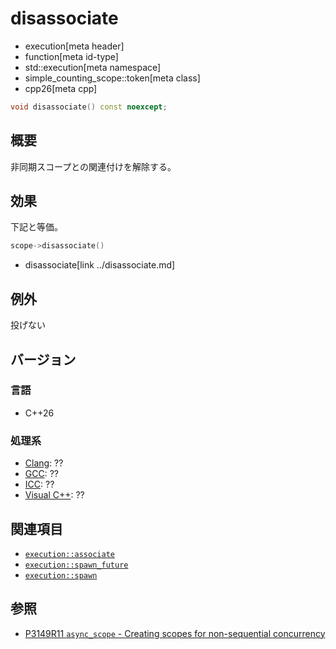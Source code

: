 # disassociate
* execution[meta header]
* function[meta id-type]
* std::execution[meta namespace]
* simple_counting_scope::token[meta class]
* cpp26[meta cpp]

```cpp
void disassociate() const noexcept;
```

## 概要
非同期スコープとの関連付けを解除する。


## 効果
下記と等価。

```cpp
scope->disassociate()
```
* disassociate[link ../disassociate.md]


## 例外
投げない


## バージョン
### 言語
- C++26

### 処理系
- [Clang](/implementation.md#clang): ??
- [GCC](/implementation.md#gcc): ??
- [ICC](/implementation.md#icc): ??
- [Visual C++](/implementation.md#visual_cpp): ??


## 関連項目
- [`execution::associate`](../../associate.md)
- [`execution::spawn_future`](../../spawn_future.md)
- [`execution::spawn`](../../spawn.md)


## 参照
- [P3149R11 `async_scope` - Creating scopes for non-sequential concurrency](https://open-std.org/jtc1/sc22/wg21/docs/papers/2025/p3149r11.html)
